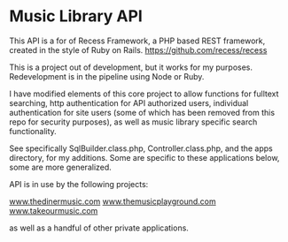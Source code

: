 Music Library API
=========

This API is a for of Recess Framework, a PHP based REST framework, created in the style of Ruby on Rails.
https://github.com/recess/recess

This is a project out of development, but it works for my purposes.  Redevelopment is in the pipeline using Node or Ruby.

I have modified elements of this core project to allow functions for fulltext searching, http authentication for API authorized users, individual authentication for site users (some of which has been removed from this repo for security purposes), as well as music library specific search functionality.

See specifically SqlBuilder.class.php, Controller.class.php, and the apps directory, for my additions.  Some are specific to these applications below, some are more generalized.

API is in use by the following projects:

www.thedinermusic.com
www.themusicplayground.com
www.takeourmusic.com

as well as a handful of other private applications.

